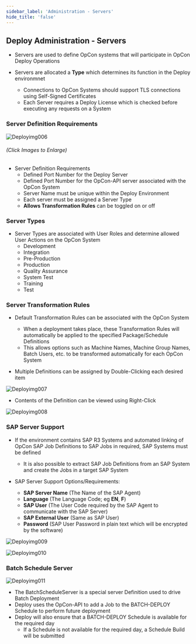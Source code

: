 ```yaml
---
sidebar_label: 'Administration - Servers'
hide_title: 'false'
---
```


## Deploy Administration - Servers

* Servers are used to define OpCon systems that will participate in OpCon Deploy Operations

* Servers are allocated a **Type** which determines its function in the Deploy environmnet
    - Connections to OpCon Systems should support TLS connections using Self-Signed Certificates
    - Each Server requires a Deploy License which is checked before executing any requests on a System

### Server Definition Requirements

![Deployimg006](/imgdeploy/Deployimg006.png)

###### (Click Images to Enlarge)

* Server Definition Requirements
    - Defined Port Number for the Deploy Server 
    - Defined Port Number for the OpCon-API server associated with the OpCon System
    - Server Name must be unique within the Deploy Environment
    - Each server must be assigned a Server Type
    - **Allows Transformation Rules** can be toggled on or off

### Server Types

* Server Types are associated with User Roles and determine allowed User Actions on the OpCon System
    - Development
    - Integration
    - Pre-Production
    - Production
    - Quality Assurance
    - System Test
    - Training
    - Test

### Server Transformation Rules

* Default Transformation Rules can be associated with the OpCon System
    - When a deployment takes place, these Transformation Rules will automatically be applied to the specified Package/Schedule Definitions
    - This allows options such as Machine Names, Machine Group Names, Batch Users, etc. to be transformed automatically for each OpCon System

* Multiple Definitions can be assigned by Double-Clicking each desired item

![Deployimg007](/imgdeploy/Deployimg007.png)

* Contents of the Definition can be viewed using Right-Click

![Deployimg008](/imgdeploy/Deployimg008.png)

### SAP Server Support

* If the environment contains SAP R3 Systems and automated linking of OpCon SAP Job Definitions to SAP Jobs in required, SAP Systems must be defined
    - It is also possible to extract SAP Job Definitions from an SAP System and create the Jobs in a target SAP System

* SAP Server Support Options/Requirements:
    - **SAP Server Name** (The Name of the SAP Agent)
    - **Language** (The Language Code; eg **EN**, **F**)
    - **SAP User** (The User Code required by the SAP Agent to communicate with the SAP Server)
    - **SAP External User** (Same as SAP User)
    - **Password** (SAP User Password in plain text which will be encrypted by the software)

![Deployimg009](/imgdeploy/Deployimg009.png)

![Deployimg010](/imgdeploy/Deployimg010.png)

### Batch Schedule Server

![Deployimg011](/imgdeploy/Deployimg011.png)

* The BatchScheduleServer is a special server Definition used to drive Batch Deployment
* Deploy uses the OpCon-API to add a Job to the BATCH-DEPLOY Schedule to perform future deployment
* Deploy will also ensure that a BATCH-DEPLOY Schedule is available for the required day
    - If a Schedule is not available for the required day, a Schedule Build will be submitted